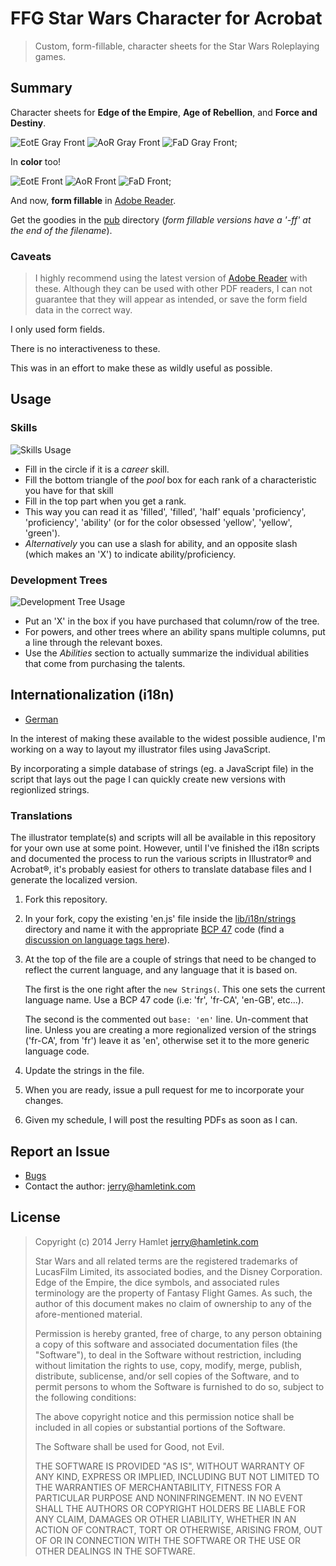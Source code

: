 FFG Star Wars Character for Acrobat
===================================

> Custom, form-fillable, character sheets for the Star Wars Roleplaying games.

Summary
-------

Character sheets for **Edge of the Empire**, **Age of Rebellion**, and **Force
and Destiny**. 

![EotE Gray Front](./pub/img/aurebesh-eote-g-front.png)
![AoR Gray Front](./pub/img/aurebesh-aor-g-front.png)
![FaD Gray Front](./pub/img/aurebesh-fad-g-front.png);

In **color** too!

![EotE Front](./pub/img/aurebesh-eote-front.png)
![AoR Front](./pub/img/aurebesh-aor-front.png)
![FaD Front](./pub/img/aurebesh-fad-front.png);

And now, **form fillable** in [Adobe Reader][reader].

Get the goodies in the [pub](./pub) directory (_form fillable versions have a
'-ff' at the end of the filename_).

### Caveats 

> I highly recommend using the latest version of [Adobe Reader][reader] with
> these.  Although they can be used with other PDF readers, I can not guarantee
> that they will appear as intended, or save the form field data in the correct
> way.

I only used form fields.

There is no interactiveness to these.

This was in an effort to make these as wildly useful as possible.


[reader]: http://get.adobe.com/reader/ "Adode Reader"

Usage
-----

### Skills ###

![Skills Usage](./pub/img/skill-usage.png)

* Fill in the circle if it is a _career_ skill.
* Fill the bottom triangle of the _pool_ box for each rank of a
  characteristic you have for that skill
* Fill in the top part when you get a rank.
* This way you can read it as 'filled', 'filled', 'half' equals
  'proficiency', 'proficiency', 'ability' (or for the color obsessed 'yellow',
  'yellow', 'green').
* _Alternatively_ you can use a slash for ability, and an opposite slash (which
  makes an 'X') to indicate ability/proficiency.

### Development Trees ###

![Development Tree Usage](./pub/img/development-tree-usage.png)

* Put an 'X' in the box if you have purchased that column/row of the tree.
* For powers, and other trees where an ability spans multiple columns, put a
  line through the relevant boxes.
* Use the _Abilities_ section to actually summarize the individual abilities that
  come from purchasing the talents.


Internationalization (i18n)
---------------------------

* [German](./README.de.md)

In the interest of making these available to the widest possible audience, I'm
working on a way to layout my illustrator files using JavaScript.

By incorporating a simple database of strings (eg. a JavaScript file) in the
script that lays out the page I can quickly create new versions with regionlized
strings.

### Translations

The illustrator template(s) and scripts will all be available in this repository
for your own use at some point. However, until I've finished the i18n scripts and
documented the process to run the various scripts in Illustrator® and Acrobat®,
it's probably easiest for others to translate database files and I generate the
localized version.

1. Fork this repository.

2. In your fork, copy the existing 'en.js' file inside the
   [lib/i18n/strings](lib/i18n/strings) directory and name it with the
   appropriate [BCP 47](BCP47) code (find a [discussion on language tags
   here][language-tags]).

3. At the top of the file are a couple of strings that need to be changed to
   reflect the current language, and any language that it is based on.

   The first is the one right after the `new Strings(`. This one sets the
   current language name. Use a BCP 47 code (i.e: 'fr', 'fr-CA', 'en-GB',
   etc...).

   The second is the commented out `base: 'en'` line. Un-comment that line.
   Unless you are creating a more regionalized version of the strings ('fr-CA',
   from 'fr') leave it as 'en', otherwise set it to the more generic language code.

4. Update the strings in the file.

5. When you are ready, issue a pull request for me to incorporate your changes.

6. Given my schedule, I will post the resulting PDFs as soon as I can.

[language-tags]: http://www.w3.org/International/questions/qa-choosing-language-tags
[BCP47]: https://tools.ietf.org/html/bcp47

Report an Issue
---------------

* [Bugs](http://github.com/jhamlet/ffg-swchar-acro/issues)
* Contact the author: <jerry@hamletink.com>


License
-------

> Copyright (c) 2014 Jerry Hamlet <jerry@hamletink.com>
> 
> Star Wars and all related terms are the registered trademarks of LucasFilm
> Limited, its associated bodies, and the Disney Corporation. Edge of the
> Empire, the dice symbols, and associated rules terminology are the property of
> Fantasy Flight Games. As such, the author of this document makes no claim of
> ownership to any of the afore-mentioned material.
> 
> Permission is hereby granted, free of charge, to any person obtaining a copy of
> this software and associated documentation files (the "Software"), to deal in
> the Software without restriction, including without limitation the rights to
> use, copy, modify, merge, publish, distribute, sublicense, and/or sell copies of
> the Software, and to permit persons to whom the Software is furnished to do so,
> subject to the following conditions:
> 
> The above copyright notice and this permission notice shall be included in all
> copies or substantial portions of the Software.
> 
> The Software shall be used for Good, not Evil.
> 
> THE SOFTWARE IS PROVIDED "AS IS", WITHOUT WARRANTY OF ANY KIND, EXPRESS OR
> IMPLIED, INCLUDING BUT NOT LIMITED TO THE WARRANTIES OF MERCHANTABILITY, FITNESS
> FOR A PARTICULAR PURPOSE AND NONINFRINGEMENT. IN NO EVENT SHALL THE AUTHORS OR
> COPYRIGHT HOLDERS BE LIABLE FOR ANY CLAIM, DAMAGES OR OTHER LIABILITY, WHETHER
> IN AN ACTION OF CONTRACT, TORT OR OTHERWISE, ARISING FROM, OUT OF OR IN
> CONNECTION WITH THE SOFTWARE OR THE USE OR OTHER DEALINGS IN THE SOFTWARE.
> 
